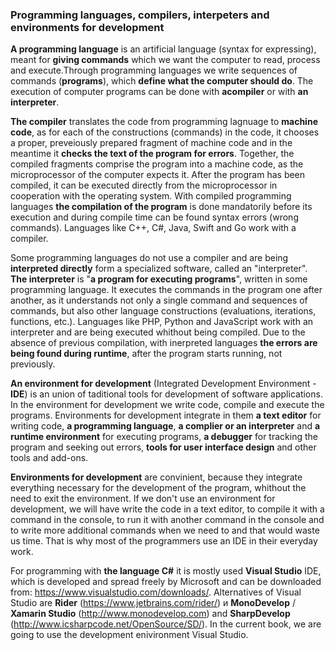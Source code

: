 ### Programming languages, compilers, interpeters and environments for development

**A programming language** is an artificial language (syntax for expressing), meant for **giving commands**        which we want the computer to read, process and execute.Through programming languages we write sequences of commands (**programs**), which **define what the computer should do**. The execution of computer programs can be done with **acompiler** or with **an interpreter**.

**The compiler** translates the code from programming lagnuage to **machine code**, as for each of the constructions (commands) in the code, it chooses a proper, preveiously prepared fragment of machine code and in the meantime it **checks the text of the program for errors**. Together, the compiled fragments comprise the program into a machine code, as the microprocessor of the computer expects it. After the program has been compiled, it can be executed directly from the microprocessor in cooperation with the operating system. With compiled programming languages **the compilation of the program** is done mandatorily before its execution and during compile time can be found syntax errors (wrong commands). Languages like C++, C#, Java, Swift and Go work with a compiler.

Some programming languages do not use a compiler and are being **interpreted directly** form a specialized software,  called an "interpreter". **The interpreter** is  "**a program for executing programs**", written in some programming language. It executes the commands in the program one after another, as it understands not only a single command and sequences of commands, but also other language constructions (evaluations, iterations, functions, etc.). Languages like PHP, Python and JavaScript work with an interpreter and are being executed whithout being compiled. Due to the absence of previous compilation, with inerpreted languages **the errors are being found during runtime**, after the program starts running, not previously.

**An environment for development** (Integrated Development Environment - **IDE**) is an union of taditional tools for development of software applications. In the environment for development we write code, compile and execute the programs. Environments for development integrate in them **a text editor** for writing code, **a programming language**, **a complier or an interpreter** and **a runtime environment** for executing programs, **a debugger** for tracking the program and seeking out errors, **tools for user interface design** and other tools and add-ons.

**Environments for development** are convinient, because they integrate everything necessary for the development of the program, whithout the need to exit the environment. If we don't use an environment for development, we will have write the code in a text editor, to compile it with a command in the console, to run it with another command in the console and to write more additional commands when we need to and that would waste us time. That is why most of the programmers use an IDE in their everyday work.

For programming with **the language C#** it is mostly used  **Visual Studio** IDE, which is  developed and spread freely by Microsoft and can be downloaded from: https://www.visualstudio.com/downloads/. Alternatives of Visual Studio are **Rider** (https://www.jetbrains.com/rider/) и **MonoDevelop** / **Xamarin Studio** (http://www.monodevelop.com) and **SharpDevelop** (http://www.icsharpcode.net/OpenSource/SD/). In the current book, we are going to use the development enivironment Visual Studio.